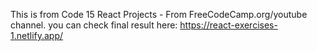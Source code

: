 This is from Code 15 React Projects - From FreeCodeCamp.org/youtube channel.
you can check final result here: https://react-exercises-1.netlify.app/
